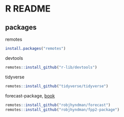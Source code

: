 # R README

## packages

remotes

```r
install.packages("remotes")
```

devtools

```r
remotes::install_github("r-lib/devtools")
```

tidyverse

```r
remotes::install_github("tidyverse/tidyverse")
```

forecast-package, [book](https://otexts.com/fpp2/)

```r
remotes::install_github("robjhyndman/forecast")
remotes::install_github("robjhyndman/fpp2-package")
```
